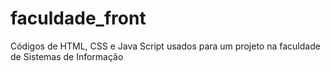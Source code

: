 # faculdade_front
Códigos de HTML, CSS e Java Script usados para um projeto na faculdade de Sistemas de Informação
